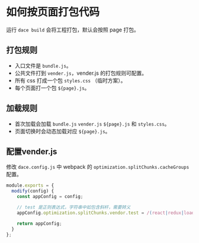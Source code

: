 # 如何按页面打包代码

运行 `dace build` 会将工程打包，默认会按照 page 打包。

## 打包规则
- 入口文件是 `bundle.js`。
- 公共文件打到 `vender.js`，vender.js 的打包规则可配置。
- 所有 css 打成一个包 `styles.css` （临时方案）。
- 每个页面打一个包 `${page}.js`。

## 加载规则
- 首次加载会加载 `bundle.js` `vender.js` `${page}.js` 和 `styles.css`。
- 页面切换时会动态加载对应 `${page}.js`。

## 配置vender.js
修改 `dace.config.js` 中 webpack 的 `optimization.splitChunks.cacheGroups` 配置。

```js
module.exports = {
  modify(config) {
    const appConfig = config;

    // test 是正则表达式，字符串中如包含斜杆，需要转义
    appConfig.optimization.splitChunks.vendor.test = /(react|redux|loadable-components|core-js|deep-equal|dace\/dist)/

    return appConfig;
  }
};
```

